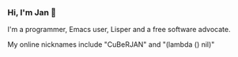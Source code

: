 ### Hi, I'm Jan 👋

I'm a programmer, Emacs user, Lisper and a free software advocate.

My online nicknames include "CuBeRJAN" and "(lambda () nil)"

<!--
**CuBeRJAN/CuBeRJAN** is a ✨ _special_ ✨ repository because its `README.md` (this file) appears on your GitHub profile.

Here are some ideas to get you started:

- 🔭 I’m currently working on ...
- 🌱 I’m currently learning ...
- 👯 I’m looking to collaborate on ...
- 🤔 I’m looking for help with ...
- 💬 Ask me about ...
- 📫 How to reach me: ...
- 😄 Pronouns: ...
- ⚡ Fun fact: ...
-->
